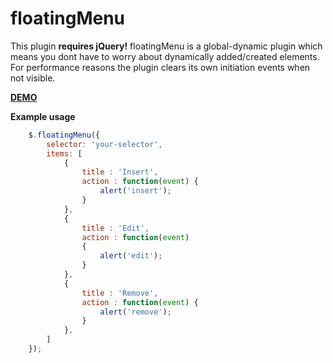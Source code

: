 # floatingMenu

This plugin **requires jQuery!**
floatingMenu is a global-dynamic plugin which means you dont have to worry about dynamically added/created elements.
For performance reasons the plugin clears its own initiation events when not visible.

[**DEMO**](https://vladthecodeimpaler.github.io/floatingMenu/)

**Example usage**

```javascript
    $.floatingMenu({
        selector: 'your-selector',
        items: [
            {
            	title : 'Insert',
                action : function(event) {
                	alert('insert');
                }
            },
            {
            	title : 'Edit',
                action : function(event) 
                {
                	alert('edit');
                }
            },
            {
            	title : 'Remove',
                action : function(event) {
                    alert('remove');
                }
            },
        ]
    });
```